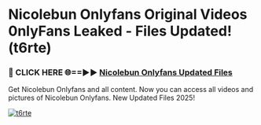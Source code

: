 # Nicolebun Onlyfans Original Videos 0nlyFans Leaked - Files Updated! (t6rte)

<h3>🔴 CLICK HERE 🌐==►► <a href="https://tinyurl.com/3hn5wdd3" rel="nofollow">Nicolebun Onlyfans Updated Files</a></h3>

Get Nicolebun Onlyfans and all content. Now you can access all videos and pictures of Nicolebun Onlyfans. New Updated Files 2025!

[![t6rte](https://i.imgur.com/4HnBqBT.gif)](https://tinyurl.com/3hn5wdd3)
